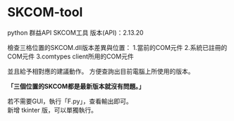 # SKCOM-tool
python 群益API SKCOM工具
版本(API)：2.13.20

檢查三格位置的SKCOM.dll版本差異與位置：
1.當前的COM元件
2.系統已註冊的COM元件
3.comtypes client所用的COM元件

並且給予相對應的建議動作。
方便查詢出目前電腦上所使用的版本。

**「三個位置的SKCOM都是最新版本就沒有問題。」**

若不需要GUI，執行「F.py」，查看輸出即可。<br>
新增 tkinter 版，可以單獨執行。
